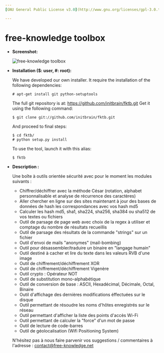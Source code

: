 ```yaml
---
[GNU General Public License v3.0](http://www.gnu.org/licenses/gpl-3.0.txt)

---
```


free-knowledge toolbox
=================

*   **Screenshot:**

    ![free-knowledge toolbox](https://raw.github.com/initbrain/fktb/master/fktb/images/screenshot_accueil.png)


*   **Installation ($: user, #: root):**

    We have developed our own installer.
    It require the installation of the following dependencies:

        # apt-get install git python-setuptools

    The full git repository is at: <https://github.com/initbrain/fktb.git>
    Get it using the following command:

        $ git clone git://github.com/initbrain/fktb.git

    And proceed to final steps:

        $ cd fktb/
        # python setup.py install

    To use the tool, launch it with this alias:

        $ fktb


*   **Description :**

    Une boîte à outils orientée sécurité avec pour le moment les modules suivants :

    *   Chiffrer/déchiffrer avec la méthode César (rotation, alphabet personnalisable et analyse de récurrence des caractères)
    *   Aller chercher en ligne sur des sites maintenant à jour des bases de données de hash les correspondances avec vos hash md5
    *   Calculer les hash md5, sha1, sha224, sha256, sha384 ou sha512 de vos textes ou fichiers
    *   Outil de parsage de page web avec choix de la regex à utiliser et comptage du nombre de résultats recueillis
    *   Outil de parsage des résultats de la commande "strings" sur un fichier
    *   Outil d'envoi de mails "anonymes" (mail-bombing)
    *   Outil pour désassembler/traduire un binaire en "langage humain"
    *   Outil destiné à cacher et lire du texte dans les valeurs RVB d'une image
    *   Outil de chiffrement/déchiffrement XOR
    *   Outil de chiffrement/déchiffrement Vigenère
    *   Outil crypto : Opérateur NOT
    *   Outil de substitution mono-alphabétique
    *   Outil de conversion de base : ASCII, Hexadécimal, Décimale, Octal, Binaire
    *   Outil d'affichage des dernières modifications éffectuées sur le disque
    *   Outil permettant de résoudre les noms d'hôtes enregistrés sur le réseau
    *   Outil permettant d'afficher la liste des points d'accès Wi-Fi
    *   Outil permettant de calculer la "force" d'un mot de passe
    *   Outil de lecture de code-barres
    *   Outil de géolocalisation (Wifi Positioning System)

    N’hésitez pas à nous faire parvenir vos suggestions / commentaires à l'adresse : <contact@free-knowledge.net>